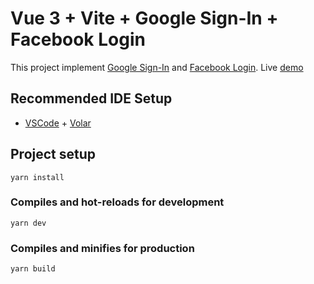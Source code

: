 # Vue 3 + Vite + Google Sign-In + Facebook Login

This project implement [Google Sign-In](https://developers.google.com/identity/sign-in/web/sign-in) and [Facebook Login](https://developers.facebook.com/docs/facebook-login/web/).
Live [demo](https://auth-providers.netlify.app/)

## Recommended IDE Setup

- [VSCode](https://code.visualstudio.com/) + [Volar](https://marketplace.visualstudio.com/items?itemName=johnsoncodehk.volar)

## Project setup

```
yarn install
```

### Compiles and hot-reloads for development

```
yarn dev
```

### Compiles and minifies for production

```
yarn build
```
